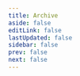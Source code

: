 ```yaml
---
title: Archive
aside: false
editLink: false
lastUpdated: false
sidebar: false
prev: false
next: false
---
```


<ClientOnly>
  <Archive />
</ClientOnly>
